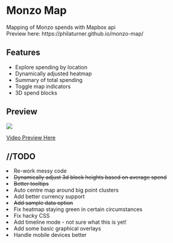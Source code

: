 <h1>Monzo Map</h1>
<p>Mapping of Monzo spends with Mapbox api<br>Preview here: https://philaturner.github.io/monzo-map/</p>
<h2>Features</h2>
  <ul><li>Explore spending by location</li>
  <li>Dynamically adjusted heatmap</li>
  <li>Summary of total spending</li>
  <li>Toggle map indicators</li>
  <li>3D spend blocks</li></ul>
<h2>Preview</h2>
<p><img src="https://preview.ibb.co/dgfhWa/Screen_Shot_2017_08_12_at_00_44_14.png" /></p>
<p><a href="https://giant.gfycat.com/NeatAbandonedCockatiel.webm" target="_blank">Video Preview Here</a></p>
<h2>//TODO</h2
<ul><li>Re-work messy code</li>
<li><s>Dynamically adjust 3d block heights based on average spend</s></li>
<li><s>Better tooltips</s></li>
<li>Auto centre map around big point clusters</li>
<li>Add better currency support</li>
<li><s>Add sample data option</s></li>
<li>Fix heatmap staying green in certain circumstances</li>
<li>Fix hacky CSS</li>
<li>Add timeline mode - not sure what this is yet!</li>
<li>Add some basic graphical overlays</li>
<li>Handle mobile devices better</li></ul>
